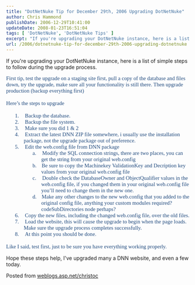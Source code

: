 ```yaml
---
title: "DotNetNuke Tip for December 29th, 2006 Upgrading DotNetNuke"
author: Chris Hammond
publishDate: 2006-12-29T10:41:00
updateDate: 2008-01-23T16:51:04
tags: [ 'DotNetNuke', 'DotNetNuke Tips' ]
excerpt: "If you're upgrading your DotNetNuke instance, here is a list of simple steps to follow during the upgrade process. First tip, test the upgrade on a staging site first, pull a copy of the database and files down, try the upgrade, make sure all your functionality is still there. Then upgrade production (backup everything first) &nbsp; Here’s the steps to upgrade &nbsp; 1.&nbsp;&nbsp;&nbsp;&nbsp;&nbsp;&nbsp; Backup the database. 2.&nbsp;&nbsp;&nbsp;&nbsp;&nbsp;&nbsp; Backup the file system. 3.&nbsp;&nbsp;&nbsp;&nbsp;&nbsp;&nbsp; Make sure you did 1 &amp; 2 4.&nbsp;&nbsp;&nbsp;&nbsp;&nbsp;&nbsp; Extract the latest DNN&nbsp;ZIP file somewhere, i usually use the installation package, not the upgrade package out of preference. 5.&nbsp;&nbsp;&nbsp;&nbsp;&nbsp;&nbsp; Edit the web.config file from DNN package a.&nbsp;&nbsp;&nbsp;&nbsp;&nbsp;&nbsp; Modify the SQL connection strings, there are two places, you can get the string from your original web.config b.&nbsp;&nbsp;&nbsp;&nbsp;&nbsp; Be sure to copy the Machinekey ValidationKey and Decription key values from your original web.config file c.&nbsp;&nbsp;&nbsp;&nbsp;&nbsp;&nbsp; Double check the DatabaseOwner and ObjectQualifier values in the web.config file, if you changed them in your original web.config file you’ll need to change them in the new one. d.&nbsp;&nbsp;&nbsp;&nbsp;&nbsp; Make any other changes to the&nbsp;new web.config that you added to the original config file, anything your custom modules required? codeSubDirectories node perhaps? 6.&nbsp;&nbsp;&nbsp;&nbsp;&nbsp;&nbsp; Copy the&nbsp;new files, including the changed web.config file, over the&nbsp;old files. 7.&nbsp;&nbsp;&nbsp;&nbsp;&nbsp;&nbsp; Load the website, this will cause the upgrade to begin when the page loads. Make sure the upgrade process completes successfully. 8.&nbsp;&nbsp;&nbsp;&nbsp;&nbsp;&nbsp; At this point you should be done. &nbsp; Like I said, test first, just to be sure you have everything working properly. Hope these steps help, I've upgraded many a DNN website, and even a few today.Posted from..."
url: /2006/dotnetnuke-tip-for-december-29th-2006-upgrading-dotnetnuke  # Use the generated URL with year
---
```

<P>If you're upgrading your DotNetNuke instance, here is a list of simple steps to follow during the upgrade process.</P> <P class=MsoNormal style="MARGIN: 0in 0in 0pt"><SPAN style="FONT-SIZE: 11pt; COLOR: #1f497d; FONT-FAMILY: 'Calibri','sans-serif'">First tip, test the upgrade on a staging site first, pull a copy of the database and files down, try the upgrade, make sure all your functionality is still there. Then upgrade production (backup everything first)</SPAN></P> <P class=MsoNormal style="MARGIN: 0in 0in 0pt"><SPAN style="FONT-SIZE: 11pt; COLOR: #1f497d; FONT-FAMILY: 'Calibri','sans-serif'"></SPAN>&nbsp;</P> <P class=MsoNormal style="MARGIN: 0in 0in 0pt"><SPAN style="FONT-SIZE: 11pt; COLOR: #1f497d; FONT-FAMILY: 'Calibri','sans-serif'">Here’s the steps to upgrade</SPAN></P> <P class=MsoNormal style="MARGIN: 0in 0in 0pt"><SPAN style="FONT-SIZE: 11pt; COLOR: #1f497d; FONT-FAMILY: 'Calibri','sans-serif'"></SPAN>&nbsp;</P> <P class=MsoListParagraph style="MARGIN: 0in 0in 0pt 0.5in; TEXT-INDENT: -0.25in"><SPAN style="FONT-SIZE: 11pt; COLOR: #1f497d; FONT-FAMILY: 'Calibri','sans-serif'"><SPAN>1.<SPAN style="FONT: 7pt 'Times New Roman'">&nbsp;&nbsp;&nbsp;&nbsp;&nbsp;&nbsp; </SPAN></SPAN></SPAN><SPAN style="FONT-SIZE: 11pt; COLOR: #1f497d; FONT-FAMILY: 'Calibri','sans-serif'">Backup the database.</SPAN></P> <P class=MsoListParagraph style="MARGIN: 0in 0in 0pt 0.5in; TEXT-INDENT: -0.25in"><SPAN style="FONT-SIZE: 11pt; COLOR: #1f497d; FONT-FAMILY: 'Calibri','sans-serif'"><SPAN>2.<SPAN style="FONT: 7pt 'Times New Roman'">&nbsp;&nbsp;&nbsp;&nbsp;&nbsp;&nbsp; </SPAN></SPAN></SPAN><SPAN style="FONT-SIZE: 11pt; COLOR: #1f497d; FONT-FAMILY: 'Calibri','sans-serif'">Backup the file system.</SPAN></P> <P class=MsoListParagraph style="MARGIN: 0in 0in 0pt 0.5in; TEXT-INDENT: -0.25in"><SPAN style="FONT-SIZE: 11pt; COLOR: #1f497d; FONT-FAMILY: 'Calibri','sans-serif'"><SPAN>3.<SPAN style="FONT: 7pt 'Times New Roman'">&nbsp;&nbsp;&nbsp;&nbsp;&nbsp;&nbsp; </SPAN></SPAN></SPAN><SPAN style="FONT-SIZE: 11pt; COLOR: #1f497d; FONT-FAMILY: 'Calibri','sans-serif'">Make sure you did 1 &amp; 2</SPAN></P> <P class=MsoListParagraph style="MARGIN: 0in 0in 0pt 0.5in; TEXT-INDENT: -0.25in"><SPAN style="FONT-SIZE: 11pt; COLOR: #1f497d; FONT-FAMILY: 'Calibri','sans-serif'"><SPAN>4.<SPAN style="FONT: 7pt 'Times New Roman'">&nbsp;&nbsp;&nbsp;&nbsp;&nbsp;&nbsp; </SPAN></SPAN></SPAN><SPAN style="FONT-SIZE: 11pt; COLOR: #1f497d; FONT-FAMILY: 'Calibri','sans-serif'">Extract the latest DNN&nbsp;ZIP file somewhere, i usually use the installation package, not the upgrade package out of preference.</SPAN></P> <P class=MsoListParagraph style="MARGIN: 0in 0in 0pt 0.5in; TEXT-INDENT: -0.25in"><SPAN style="FONT-SIZE: 11pt; COLOR: #1f497d; FONT-FAMILY: 'Calibri','sans-serif'"><SPAN>5.<SPAN style="FONT: 7pt 'Times New Roman'">&nbsp;&nbsp;&nbsp;&nbsp;&nbsp;&nbsp; </SPAN></SPAN></SPAN><SPAN style="FONT-SIZE: 11pt; COLOR: #1f497d; FONT-FAMILY: 'Calibri','sans-serif'">Edit the web.config file from DNN package</SPAN></P> <P class=MsoListParagraph style="MARGIN: 0in 0in 0pt 1in; TEXT-INDENT: -0.25in"><SPAN style="FONT-SIZE: 11pt; COLOR: #1f497d; FONT-FAMILY: 'Calibri','sans-serif'"><SPAN>a.<SPAN style="FONT: 7pt 'Times New Roman'">&nbsp;&nbsp;&nbsp;&nbsp;&nbsp;&nbsp; </SPAN></SPAN></SPAN><SPAN style="FONT-SIZE: 11pt; COLOR: #1f497d; FONT-FAMILY: 'Calibri','sans-serif'">Modify the SQL connection strings, there are two places, you can get the string from your original web.config</SPAN></P> <P class=MsoListParagraph style="MARGIN: 0in 0in 0pt 1in; TEXT-INDENT: -0.25in"><SPAN style="FONT-SIZE: 11pt; COLOR: #1f497d; FONT-FAMILY: 'Calibri','sans-serif'"><SPAN>b.<SPAN style="FONT: 7pt 'Times New Roman'">&nbsp;&nbsp;&nbsp;&nbsp;&nbsp; </SPAN></SPAN></SPAN><SPAN style="FONT-SIZE: 11pt; COLOR: #1f497d; FONT-FAMILY: 'Calibri','sans-serif'">Be sure to copy the Machinekey ValidationKey and Decription key values from your original web.config file</SPAN></P> <P class=MsoListParagraph style="MARGIN: 0in 0in 0pt 1in; TEXT-INDENT: -0.25in"><SPAN style="FONT-SIZE: 11pt; COLOR: #1f497d; FONT-FAMILY: 'Calibri','sans-serif'"><SPAN>c.<SPAN style="FONT: 7pt 'Times New Roman'">&nbsp;&nbsp;&nbsp;&nbsp;&nbsp;&nbsp; </SPAN></SPAN></SPAN><SPAN style="FONT-SIZE: 11pt; COLOR: #1f497d; FONT-FAMILY: 'Calibri','sans-serif'">Double check the DatabaseOwner and ObjectQualifier values in the web.config file, if you changed them in your original web.config file you’ll need to change them in the new one.</SPAN></P> <P class=MsoListParagraph style="MARGIN: 0in 0in 0pt 1in; TEXT-INDENT: -0.25in"><SPAN style="FONT-SIZE: 11pt; COLOR: #1f497d; FONT-FAMILY: 'Calibri','sans-serif'"><SPAN>d.<SPAN style="FONT: 7pt 'Times New Roman'">&nbsp;&nbsp;&nbsp;&nbsp;&nbsp; </SPAN></SPAN></SPAN><SPAN style="FONT-SIZE: 11pt; COLOR: #1f497d; FONT-FAMILY: 'Calibri','sans-serif'">Make any other changes to the&nbsp;new web.config that you added to the original config file, anything your custom modules required? codeSubDirectories node perhaps?</SPAN></P> <P class=MsoListParagraph style="MARGIN: 0in 0in 0pt 0.5in; TEXT-INDENT: -0.25in"><SPAN style="FONT-SIZE: 11pt; COLOR: #1f497d; FONT-FAMILY: 'Calibri','sans-serif'"><SPAN>6.<SPAN style="FONT: 7pt 'Times New Roman'">&nbsp;&nbsp;&nbsp;&nbsp;&nbsp;&nbsp; </SPAN></SPAN></SPAN><SPAN style="FONT-SIZE: 11pt; COLOR: #1f497d; FONT-FAMILY: 'Calibri','sans-serif'">Copy the&nbsp;new files, including the changed web.config file, over the&nbsp;old files.</SPAN></P> <P class=MsoListParagraph style="MARGIN: 0in 0in 0pt 0.5in; TEXT-INDENT: -0.25in"><SPAN style="FONT-SIZE: 11pt; COLOR: #1f497d; FONT-FAMILY: 'Calibri','sans-serif'"><SPAN><SPAN style="FONT-SIZE: 11pt; COLOR: #1f497d; FONT-FAMILY: 'Calibri','sans-serif'; mso-fareast-font-family: Calibri; mso-bidi-font-family: Calibri"><SPAN style="mso-list: Ignore">7.<SPAN style="FONT: 7pt 'Times New Roman'">&nbsp;&nbsp;&nbsp;&nbsp;&nbsp;&nbsp; </SPAN></SPAN></SPAN><SPAN style="FONT-SIZE: 11pt; COLOR: #1f497d; FONT-FAMILY: 'Calibri','sans-serif'">Load the website, this will cause the upgrade to begin when the page loads. Make sure the upgrade process completes successfully.</SPAN></SPAN></SPAN></P> <P class=MsoListParagraph style="MARGIN: 0in 0in 0pt 0.5in; TEXT-INDENT: -0.25in"><SPAN style="FONT-SIZE: 11pt; COLOR: #1f497d; FONT-FAMILY: 'Calibri','sans-serif'"><SPAN>8.<SPAN style="FONT: 7pt 'Times New Roman'">&nbsp;&nbsp;&nbsp;&nbsp;&nbsp;&nbsp; </SPAN></SPAN></SPAN><SPAN style="FONT-SIZE: 11pt; COLOR: #1f497d; FONT-FAMILY: 'Calibri','sans-serif'">At this point you should be done.</SPAN></P> <P class=MsoNormal style="MARGIN: 0in 0in 0pt"><SPAN style="FONT-SIZE: 11pt; COLOR: #1f497d; FONT-FAMILY: 'Calibri','sans-serif'"></SPAN>&nbsp;</P> <P class=MsoNormal style="MARGIN: 0in 0in 0pt"><SPAN style="FONT-SIZE: 11pt; COLOR: #1f497d; FONT-FAMILY: 'Calibri','sans-serif'">Like I said, test first, just to be sure you have everything working properly.</SPAN></P> <P>Hope these steps help, I've upgraded many a DNN website, and even a few today.</P>Posted from <A href="https://weblogs.asp.net/christoc/" mce_href="https://weblogs.asp.net/christoc/">weblogs.asp.net/christoc</A>
